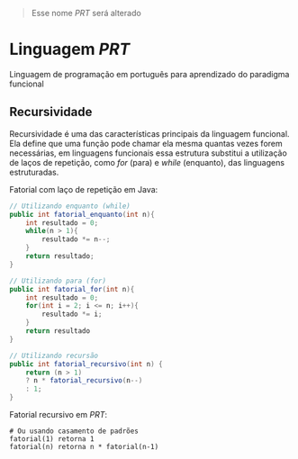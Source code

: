 > Esse nome _PRT_ será alterado

# Linguagem _PRT_

Linguagem de programação em português para aprendizado do paradigma funcional

<!-- ## Funções de alta ordem
São funções que recebem uma ou mais funções como parâmetro ou retornam uma função como resultado.
Exemplo em _PRT_:
```PRT
módulo AltaOrdem onde
	# A função 'aplicar_para' recebe uma função como parâmetro
	aplicar_para(x, função) retorna função(x)

	somar(x, y) retorna x + y
fim

# Usando 'Currying' somar(5) retorna uma função `somar(5, y)`
aplicar_para(10, somar(5)) # 15
``` -->

## Recursividade

Recursividade é uma das características principais da linguagem funcional. Ela define que uma função pode chamar ela mesma quantas vezes forem necessárias, em linguagens funcionais essa estrutura substitui a utilização de laços de repetição, como _for_ (para) e _while_ (enquanto), das linguagens estruturadas.

Fatorial com laço de repetição em Java:

```java
// Utilizando enquanto (while)
public int fatorial_enquanto(int n){
	int resultado = 0;
	while(n > 1){
		resultado *= n--;
	}
	return resultado;
}

// Utilizando para (for)
public int fatorial_for(int n){
	int resultado = 0;
	for(int i = 2; i <= n; i++){
		resultado *= i;
	}
	return resultado
}

// Utilizando recursão
public int fatorial_recursivo(int n) {
	return (n > 1)
	? n * fatorial_recursivo(n--)
	: 1;
}
```

Fatorial recursivo em _PRT_:

```PRT
# Ou usando casamento de padrões
fatorial(1) retorna 1
fatorial(n) retorna n * fatorial(n-1)
```
